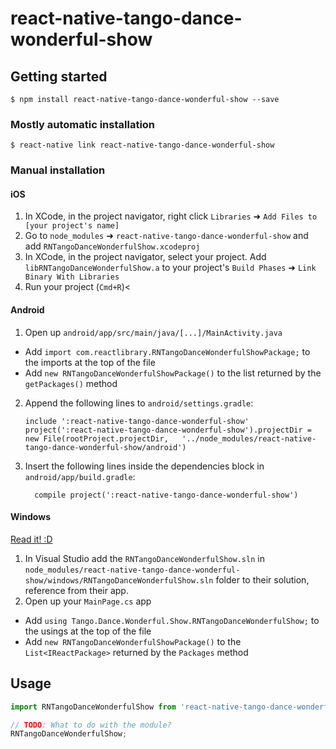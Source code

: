 
# react-native-tango-dance-wonderful-show

## Getting started

`$ npm install react-native-tango-dance-wonderful-show --save`

### Mostly automatic installation

`$ react-native link react-native-tango-dance-wonderful-show`

### Manual installation


#### iOS

1. In XCode, in the project navigator, right click `Libraries` ➜ `Add Files to [your project's name]`
2. Go to `node_modules` ➜ `react-native-tango-dance-wonderful-show` and add `RNTangoDanceWonderfulShow.xcodeproj`
3. In XCode, in the project navigator, select your project. Add `libRNTangoDanceWonderfulShow.a` to your project's `Build Phases` ➜ `Link Binary With Libraries`
4. Run your project (`Cmd+R`)<

#### Android

1. Open up `android/app/src/main/java/[...]/MainActivity.java`
  - Add `import com.reactlibrary.RNTangoDanceWonderfulShowPackage;` to the imports at the top of the file
  - Add `new RNTangoDanceWonderfulShowPackage()` to the list returned by the `getPackages()` method
2. Append the following lines to `android/settings.gradle`:
  	```
  	include ':react-native-tango-dance-wonderful-show'
  	project(':react-native-tango-dance-wonderful-show').projectDir = new File(rootProject.projectDir, 	'../node_modules/react-native-tango-dance-wonderful-show/android')
  	```
3. Insert the following lines inside the dependencies block in `android/app/build.gradle`:
  	```
      compile project(':react-native-tango-dance-wonderful-show')
  	```

#### Windows
[Read it! :D](https://github.com/ReactWindows/react-native)

1. In Visual Studio add the `RNTangoDanceWonderfulShow.sln` in `node_modules/react-native-tango-dance-wonderful-show/windows/RNTangoDanceWonderfulShow.sln` folder to their solution, reference from their app.
2. Open up your `MainPage.cs` app
  - Add `using Tango.Dance.Wonderful.Show.RNTangoDanceWonderfulShow;` to the usings at the top of the file
  - Add `new RNTangoDanceWonderfulShowPackage()` to the `List<IReactPackage>` returned by the `Packages` method


## Usage
```javascript
import RNTangoDanceWonderfulShow from 'react-native-tango-dance-wonderful-show';

// TODO: What to do with the module?
RNTangoDanceWonderfulShow;
```
  